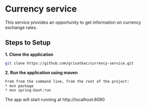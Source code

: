 # Currency service #
This service provides an opportunity to get information on currency exchange rates.

## Steps to Setup

**1. Clone the application**

```bash
git clone https://github.com/grisatkac/currency-service.git
```

**2. Run the application using maven**

```bash
From from the command line, from the root of the project:
* mvn package
* mvn spring-boot:run
 ```
The app will start running at http://localhost:8080
